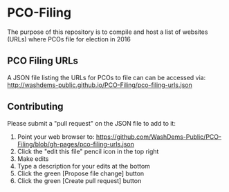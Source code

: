 # PCO-Filing
The purpose of this repository is to compile and host a list of websites (URLs) where PCOs file for election in 2016

## PCO Filing URLs
A JSON file listing the URLs for PCOs to file can can be accessed via: http://washdems-public.github.io/PCO-Filing/pco-filing-urls.json

## Contributing
Please submit a "pull request" on the JSON file to add to it:
  1. Point your web browser to: https://github.com/WashDems-Public/PCO-Filing/blob/gh-pages/pco-filing-urls.json
  2. Click the "edit this file" pencil icon in the top right
  3. Make edits
  4. Type a description for your edits at the bottom
  5. Click the green [Propose file change] button 
  6. Click the green [Create pull request] button
